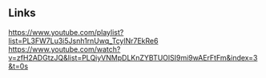 ## Links 
https://www.youtube.com/playlist?list=PL3FW7Lu3i5Jsnh1rnUwq_TcylNr7EkRe6
https://www.youtube.com/watch?v=zfH2ADGtzJQ&list=PLQiyVNMpDLKnZYBTUOlSI9mi9wAErFtFm&index=3&t=0s
